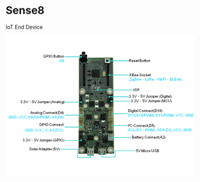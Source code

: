 # Sense8
IoT End Device

![image](https://github.com/Portwell/Sense8/blob/master/Sense8_picture.png)

